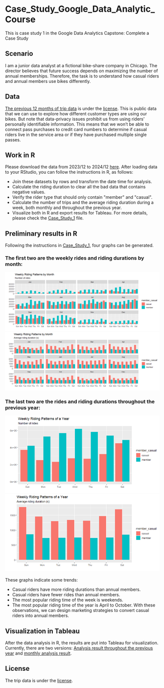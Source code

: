 # Case_Study_Google_Data_Analytic_Course
This is case study 1 in the Google Data Analytics Capstone: Complete a Case Study
## Scenario
I am a junior data analyst at a fictional bike-share company in Chicago. The director believes that future success depends on maximizing the number of annual memberships. Therefore, the task is to understand how casual riders and annual members use bikes differently.
## Data
[The previous 12 months of trip data](https://divvy-tripdata.s3.amazonaws.com/index.html) is under the [license](https://divvybikes.com/data-license-agreement). This is public data that we can use to explore how different customer types are using our bikes. But note that data-privacy issues
prohibit us from using riders’ personally identifiable information. This means that we won’t be able to connect pass purchases to credit card numbers to determine if casual riders live in the service area or if they have purchased multiple single passes.
## Work in R
Please download the data from 2023/12 to 2024/12 [here](https://divvy-tripdata.s3.amazonaws.com/index.html). After loading data to your RStudio, you can follow the instructions in R, as follows:
* Join these datasets by rows and transform the date time for analysis. 
* Calculate the riding duration to clear all the bad data that contains negative values. 
* Verify the rider type that should only contain "member" and "casual". 
* Calculate the number of trips and the average riding duration during a week, both monthly and throughout the previous year.
* Visualize both in R and export results for Tableau.
For more details, please check the [Case_Study_1](R_for_case_study/case_study_1.Rmd) file.
## Preliminary results in R
Following the instructions in [Case_Study_1](R_for_case_study/case_study_1.Rmd), four graphs can be generated.
### The first two are the weekly rides and riding durations by month: <br />
![Figure1](R_for_case_study/weekly_num_ride_by_month.png) 
![Figure2](R_for_case_study/weekly_ride_length_by_month.png) <br />
### The last two are the rides and riding durations throughout the previous year: <br />
![Figure3](R_for_case_study/weekly_num_ride_by_year.png) 
![Figure4](R_for_case_study/weekly_ride_length_by_year.png) <br /><br />
These graphs indicate some trends:
* Casual riders have more riding durations than annual members.
* Casual riders have fewer rides than annual members.
* The most popular riding time of the week is weekends.
* The most popular riding time of the year is April to October.
With these observations, we can design marketing strategies to convert casual riders into annual members.
## Visualization in Tableau
After the data analysis in R, the results are put into Tableau for visualization. Currently, there are two versions: [Analysis result throughout the previous year](https://public.tableau.com/app/profile/tien.chi.lin/viz/Case_study1_17342928667420/Weekly_Num_Ride_by_Year) and [monthly analysis result](https://public.tableau.com/app/profile/tien.chi.lin/viz/Case_study1_17342948870680/Dashboard).
## License
The trip data is under the [license](https://divvybikes.com/data-license-agreement).
